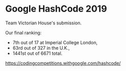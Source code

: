 # Google HashCode 2019 #

Team Victorian House's submission.

Our final ranking:

* 7th out of 17 at Imperial College London,
* 63rd out of 327 in the U.K.,
* 1441st out of 6671 total.

https://codingcompetitions.withgoogle.com/hashcode/
